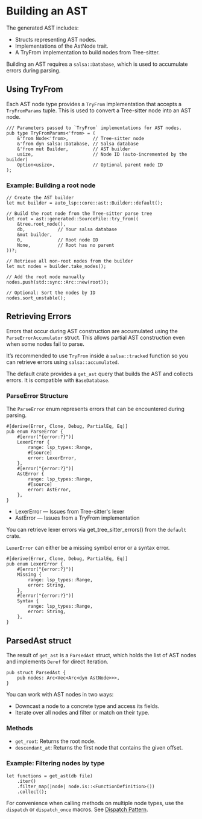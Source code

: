 # Building an AST

The generated AST includes:

- Structs representing AST nodes.
- Implementations of the AstNode trait.
- A TryFrom implementation to build nodes from Tree-sitter.

Building an AST requires a `salsa::Database`, which is used to accumulate errors during parsing.

## Using TryFrom

Each AST node type provides a `TryFrom` implementation that accepts a `TryFromParams` tuple. This is used to convert a Tree-sitter node into an AST node.

```rust, ignore
/// Parameters passed to `TryFrom` implementations for AST nodes.
pub type TryFromParams<'from> = (
    &'from Node<'from>,         // Tree-sitter node
    &'from dyn salsa::Database, // Salsa database
    &'from mut Builder,         // AST builder
    usize,                      // Node ID (auto-incremented by the builder)
    Option<usize>,              // Optional parent node ID
);
```

### Example: Building a root node

```rust, ignore
// Create the AST builder
let mut builder = auto_lsp::core::ast::Builder::default();

// Build the root node from the Tree-sitter parse tree
let root = ast::generated::SourceFile::try_from((
    &tree.root_node(),
    db,            // Your salsa database
    &mut builder,
    0,             // Root node ID
    None,          // Root has no parent
))?;

// Retrieve all non-root nodes from the builder
let mut nodes = builder.take_nodes();

// Add the root node manually
nodes.push(std::sync::Arc::new(root));

// Optional: Sort the nodes by ID
nodes.sort_unstable();
```

## Retrieving Errors

Errors that occur during AST construction are accumulated using the `ParseErrorAccumulator` struct. This allows partial AST construction even when some nodes fail to parse.

It’s recommended to use `TryFrom` inside a `salsa::tracked` function so you can retrieve errors using `salsa::accumulated`.

The default crate provides a `get_ast` query that builds the AST and collects errors. It is compatible with `BaseDatabase`.

### ParseError Structure

The `ParseError` enum represents errors that can be encountered during parsing.

```rust, ignore
#[derive(Error, Clone, Debug, PartialEq, Eq)]
pub enum ParseError {
    #[error("{error:?}")]
    LexerError {
        range: lsp_types::Range,
        #[source]
        error: LexerError,
    },
    #[error("{error:?}")]
    AstError {
        range: lsp_types::Range,
        #[source]
        error: AstError,
    },
}
```

- LexerError — Issues from Tree-sitter's lexer
- AstError — Issues from a TryFrom implementation

You can retrieve lexer errors via get_tree_sitter_errors() from the `default` crate.

`LexerError` can either be a missing symbol error or a syntax error.

```rust, ignore
#[derive(Error, Clone, Debug, PartialEq, Eq)]
pub enum LexerError {
    #[error("{error:?}")]
    Missing {
        range: lsp_types::Range,
        error: String,
    },
    #[error("{error:?}")]
    Syntax {
        range: lsp_types::Range,
        error: String,
    },
}
```

## ParsedAst struct

The result of `get_ast` is a `ParsedAst` struct, which holds the list of AST nodes and implements `Deref` for direct iteration.

```rust, ignore
pub struct ParsedAst {
    pub nodes: Arc<Vec<Arc<dyn AstNode>>>,
}
```

You can work with AST nodes in two ways:
- Downcast a node to a concrete type and access its fields.
- Iterate over all nodes and filter or match on their type.

### Methods

 - `get_root`: Returns the root node.
 - `descendant_at`: Returns the first node that contains the given offset.

### Example: Filtering nodes by type

```rust, ignore
let functions = get_ast(db file)
    .iter()
    .filter_map(|node| node.is::<FunctionDefinition>())
    .collect();
```

For convenience when calling methods on multiple node types, use the `dispatch` or `dispatch_once` macros.
See [Dispatch Pattern](../patterns/dispatch.md).

